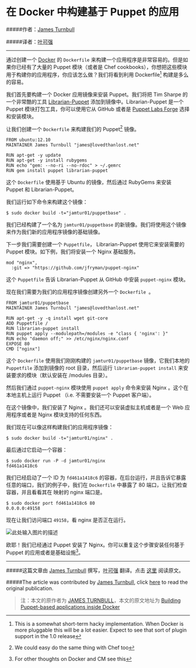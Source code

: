 # 在 Docker 中构建基于 Puppet 的应用

#####作者：[James Turnbull](https://twitter.com/kartar)

#####译者：[叶可强](http://weibo.com/yeziyu)

---

通过创建一个 [Docker](http://www.docker.io/) 的 ```Dockerfile``` 来构建一个应用程序是非常容易的。但是如果你已经有了大量的 Puppet 模块（或者是 Chef cookbooks），你想把这些模块用于构建你的应用程序，你应该怎么做？我们将看到利用 Dockerfile[^1] 构建是多么的容易。

我们首先要构建一个 Docker 应用镜像来安装 Puppet。我们将把 Tim Sharpe 的一个非常酷的工具 [Librarian-Puppet](http://librarian-puppet.com/) 添加到镜像中。Librarian-Puppet 是一个 Puppet 模块打包工具，你可以使用它从 GitHub 或者是 [Puppet Labs Forge](http://forge.puppetlabs.com/) 选择和安装模块。

让我们创建一个 ```Dockerfile``` 来构建我们的 Puppet[^2] 镜像。

```
FROM ubuntu:12.10
MAINTAINER James Turnbull "james@lovedthanlost.net"

RUN apt-get -y update
RUN apt-get -y install rubygems 
RUN echo "gem: --no-ri --no-rdoc" > ~/.gemrc
RUN gem install puppet librarian-puppet
```

这个 ```Dockerfile``` 使用基于 Ubuntu 的镜像，然后通过 RubyGems 来安装 Puppet 和 Librarian-Puppet。

我们运行如下命令来构建这个镜像：

```
$ sudo docker build -t="jamtur01/puppetbase" .
```

我们已经构建了一个名为 ```jamtur01/puppetbase``` 的新镜像。我们将使用这个镜像来作为我们新的应用程序镜像的基础镜像。

下一步我们需要创建一个 ```Puppetfile```， Librarian-Puppet 使用它来安装需要的 Puppet 模块。如下例，我们将安装一个 Nginx 基础服务。

```
mod "nginx",
  :git => "https://github.com/jfryman/puppet-nginx"
```

这个 ```Puppetfile``` 告诉 Librarian-Puppet 从 GitHub 中安装 ```puppet-nginx``` 模块。

现在我们需要为我们的应用程序镜像创建另外一个 ```Dockerfile ```。

```
FROM jamtur01/puppetbase
MAINTAINER James Turnbull "james@lovedthanlost.net"

RUN apt-get -y -q install wget git-core
ADD Puppetfile /
RUN librarian-puppet install
RUN puppet apply --modulepath=/modules -e "class { 'nginx': }"
RUN echo "daemon off;" >> /etc/nginx/nginx.conf
EXPOSE 80
CMD ["nginx"]
```

这个 ```Dockerfile``` 使用我们刚刚构建的 ```jamtur01/puppetbase``` 镜像，它我们本地的 ```Puppetfile``` 添加到镜像的 root 目录，然后运行 ```librarian-puppet install``` 来安装要求的模块（默认安装在 /modules 目录）。

然后我们通过 ```puppet-nginx``` 模块使用 ```puppet apply``` 命令来安装 Nginx 。这个在本地主机上运行 Puppet （i.e. 不需要安装一个 Puppet 客户端）。

在这个镜像中，我们安装了 Nginx 。我们还可以安装虚拟主机或者是一个 Web 应用程序或者是 Nginx 模块支持的任何东西。

我们现在可以像这样构建我们的应用程序镜像：

```
$ sudo docker build -t="jamtur01/nginx" .
```

最后通过它启动一个容器：

```
$ sudo docker run -P -d jamtur01/nginx
fd461a1418c6
```
我们已经启动了一个 ID 为 ```fd461a1418c6``` 的容器，在后台运行，并且告诉它暴露任意的端口，我们的例子中，我们在 ```Dockerfile``` 中暴露了 80 端口，让我们检查容器，并且看看其在 映射的 nginx 端口是。

```
$ sudo docker port fd461a1418c6 80
0.0.0.0:49158
```

现在让我们访问端口 ```49158```，看 nginx 是否正在运行。

![此处输入图片的描述](http://kartar.net/images/posts/2013/12/nginx.png)

欧耶！我们已经通过 Puppet 安装了 Nginx。你可以重复这个步骤安装任何基于 Puppet 的应用或者是基础设施[^3]。

***

#####这篇文章由 [James Turnbull](https://twitter.com/kartar) 撰写，[叶可强](http://weibo.com/yeziyu) 翻译。点击 [这里](http://kartar.net/2013/12/building-puppet-apps-inside-docker/) 阅读原文。

#####The article was contributed by [James Turnbull](https://twitter.com/kartar), click [here](http://kartar.net/2013/12/building-puppet-apps-inside-docker/) to read the original publication.

> 注：本文的原作者为 [JAMES TURNBULL](https://twitter.com/kartar)，本文的原文地址为 [Building Puppet-based applications inside Docker](http://kartar.net/2013/12/building-puppet-apps-inside-docker/)

  [^1]:This is a somewhat short-term hacky implementation. When Docker is more pluggable this will be a lot easier. Expect to see that sort of plugin support in the 1.0 release
  
  [^2]:We could easy do the same thing with Chef too
  
  [^3]:For other thoughts on Docker and CM see this
  


 

